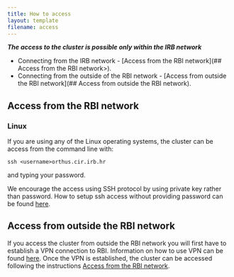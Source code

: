 ```yaml
---
title: How to access
layout: template
filename: access
---
```


**_The access to the cluster is possible only within the IRB network_**

- Connecting from the IRB network - [Access from the RBI network](## Access from the RBI network>).
- Connecting from the outside of the RBI network - [Access from outside the RBI network](## Access from outside the RBI network).

<!--If you access the cluster from outside the RBI network you will first have to establish a VPN connection to RBI. Information on how to use VPN can be found [here](http://helpdesk.irb.hr/wiki/OpenVPN). Once the VPN is established, the cluster can be accessed following the instructions [Access from the RBI network](<# Access from the RBI network>).-->

## Access from the RBI network
### Linux

If you are using any of the Linux operating systems, the cluster can be access from the command line with:

```
ssh <username>orthus.cir.irb.hr
```

and typing your password.

We encourage the access using SSH protocol by using private key rather than password. How to setup ssh access without providing password can be found [here](https://linuxhint.com/ssh-using-private-key-linux/).

## Access from outside the RBI network

If you access the cluster from outside the RBI network you will first have to establish a VPN connection to RBI. Information on how to use VPN can be found [here](http://helpdesk.irb.hr/wiki/OpenVPN). Once the VPN is established, the cluster can be accessed following the instructions [Access from the RBI network](<# Access from the RBI network>).
